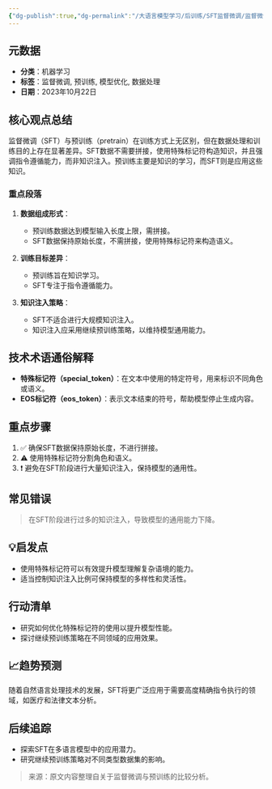 ```yaml
---
{"dg-publish":true,"dg-permalink":"/大语言模型学习/后训练/SFT监督微调/监督微调与预训练的区别","dg-home":false,"dg-description":"在此输入笔记的描述","dg-hide":false,"dg-hide-title":false,"dg-show-backlinks":true,"dg-show-local-graph":true,"dg-show-inline-title":true,"dg-pinned":false,"dg-passphrase":"在此输入访问密码","dg-enable-mathjax":false,"dg-enable-mermaid":false,"dg-enable-uml":false,"dg-note-icon":0,"dg-enable-dataview":false,"tags":["NLP"],"permalink":"/大语言模型学习/后训练/SFT监督微调/监督微调与预训练的区别/","dgShowBacklinks":true,"dgShowLocalGraph":true,"dgShowInlineTitle":true,"dgPassFrontmatter":true,"noteIcon":0,"created":"2025-04-10T21:55:04.000+08:00","updated":"2025-04-13T13:06:02.000+08:00"}
---
```




## 元数据
- **分类**：机器学习
- **标签**：监督微调, 预训练, 模型优化, 数据处理
- **日期**：2023年10月22日



## 核心观点总结
监督微调（SFT）与预训练（pretrain）在训练方式上无区别，但在数据处理和训练目的上存在显著差异。SFT数据不需要拼接，使用特殊标记符构造知识，并且强调指令遵循能力，而非知识注入。预训练主要是知识的学习，而SFT则是应用这些知识。

### 重点段落
1. **数据组成形式**：
   - 预训练数据达到模型输入长度上限，需拼接。
   - SFT数据保持原始长度，不需拼接，使用特殊标记符来构造语义。

2. **训练目标差异**：
   - 预训练旨在知识学习。
   - SFT专注于指令遵循能力。

3. **知识注入策略**：
   - SFT不适合进行大规模知识注入。
   - 知识注入应采用继续预训练策略，以维持模型通用能力。



## 技术术语通俗解释
- **特殊标记符（special_token）**：在文本中使用的特定符号，用来标识不同角色或语义。
- **EOS标记符（eos_token）**：表示文本结束的符号，帮助模型停止生成内容。



## 重点步骤
1. ✅ 确保SFT数据保持原始长度，不进行拼接。
2. ⚠ 使用特殊标记符分割角色和语义。
3. ❗ 避免在SFT阶段进行大量知识注入，保持模型的通用性。



## 常见错误
> 在SFT阶段进行过多的知识注入，导致模型的通用能力下降。



## 💡启发点
- 使用特殊标记符可以有效提升模型理解复杂语境的能力。
- 适当控制知识注入比例可保持模型的多样性和灵活性。



## 行动清单
- 研究如何优化特殊标记符的使用以提升模型性能。
- 探讨继续预训练策略在不同领域的应用效果。



## 📈趋势预测
随着自然语言处理技术的发展，SFT将更广泛应用于需要高度精确指令执行的领域，如医疗和法律文本分析。



## 后续追踪
- 探索SFT在多语言模型中的应用潜力。
- 研究继续预训练策略对不同类型数据集的影响。

> 来源：原文内容整理自关于监督微调与预训练的比较分析。
